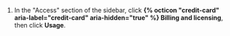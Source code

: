 1. In the "Access" section of the sidebar, click **{% octicon "credit-card" aria-label="credit-card" aria-hidden="true" %} Billing and licensing**, then click **Usage**.
